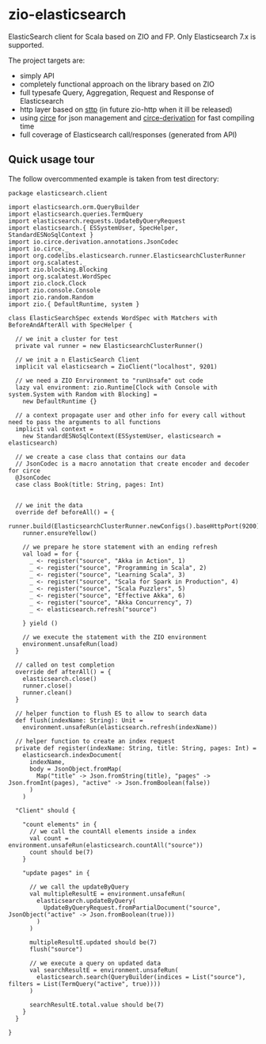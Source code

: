 # zio-elasticsearch
ElasticSearch client for Scala based on ZIO and FP.
Only Elasticsearch 7.x is supported.

The project targets are:
- simply API
- completely functional approach on the library based on ZIO
- full typesafe Query, Aggregation, Request and Response of Elasticsearch
- http layer based on [sttp](https://github.com/softwaremill/sttp) (in future zio-http when it ill be released)
- using [circe]() for json management and [circe-derivation](https://github.com/circe/circe-derivation) for fast compiling time 
- full coverage of Elasticsearch call/responses (generated from API)

## Quick usage tour

The follow overcommented example is taken from test directory:



```
package elasticsearch.client

import elasticsearch.orm.QueryBuilder
import elasticsearch.queries.TermQuery
import elasticsearch.requests.UpdateByQueryRequest
import elasticsearch.{ ESSystemUser, SpecHelper, StandardESNoSqlContext }
import io.circe.derivation.annotations.JsonCodec
import io.circe._
import org.codelibs.elasticsearch.runner.ElasticsearchClusterRunner
import org.scalatest._
import zio.blocking.Blocking
import org.scalatest.WordSpec
import zio.clock.Clock
import zio.console.Console
import zio.random.Random
import zio.{ DefaultRuntime, system }

class ElasticSearchSpec extends WordSpec with Matchers with BeforeAndAfterAll with SpecHelper {

  // we init a cluster for test
  private val runner = new ElasticsearchClusterRunner()

  // we init a n ElasticSearch Client
  implicit val elasticsearch = ZioClient("localhost", 9201)

  // we need a ZIO Enrvironment to "runUnsafe" out code
  lazy val environment: zio.Runtime[Clock with Console with system.System with Random with Blocking] =
    new DefaultRuntime {}

  // a context propagate user and other info for every call without need to pass the arguments to all functions
  implicit val context =
    new StandardESNoSqlContext(ESSystemUser, elasticsearch = elasticsearch)

  // we create a case class that contains our data
  // JsonCodec is a macro annotation that create encoder and decoder for circe
  @JsonCodec
  case class Book(title: String, pages: Int)


  // we init the data 
  override def beforeAll() = {
    runner.build(ElasticsearchClusterRunner.newConfigs().baseHttpPort(9200).numOfNode(1))
    runner.ensureYellow()

    // we prepare he store statement with an ending refresh
    val load = for {
      _ <- register("source", "Akka in Action", 1)
      _ <- register("source", "Programming in Scala", 2)
      _ <- register("source", "Learning Scala", 3)
      _ <- register("source", "Scala for Spark in Production", 4)
      _ <- register("source", "Scala Puzzlers", 5)
      _ <- register("source", "Effective Akka", 6)
      _ <- register("source", "Akka Concurrency", 7)
      _ <- elasticsearch.refresh("source")

    } yield ()

    // we execute the statement with the ZIO environment
    environment.unsafeRun(load)
  }

  // called on test completion
  override def afterAll() = {
    elasticsearch.close()
    runner.close()
    runner.clean()
  }

  // helper function to flush ES to allow to search data
  def flush(indexName: String): Unit =
    environment.unsafeRun(elasticsearch.refresh(indexName))

  // helper function to create an index request
  private def register(indexName: String, title: String, pages: Int) =
    elasticsearch.indexDocument(
      indexName,
      body = JsonObject.fromMap(
        Map("title" -> Json.fromString(title), "pages" -> Json.fromInt(pages), "active" -> Json.fromBoolean(false))
      )
    )

  "Client" should {

    "count elements" in {
      // we call the countAll elements inside a index
      val count = environment.unsafeRun(elasticsearch.countAll("source"))
      count should be(7)
    }

    "update pages" in {
      
      // we call the updateByQuery
      val multipleResultE = environment.unsafeRun(
        elasticsearch.updateByQuery(
          UpdateByQueryRequest.fromPartialDocument("source", JsonObject("active" -> Json.fromBoolean(true)))
        )
      )

      multipleResultE.updated should be(7)
      flush("source")
      
      // we execute a query on updated data
      val searchResultE = environment.unsafeRun(
        elasticsearch.search(QueryBuilder(indices = List("source"), filters = List(TermQuery("active", true))))
      )

      searchResultE.total.value should be(7)
    }
  }

}
```